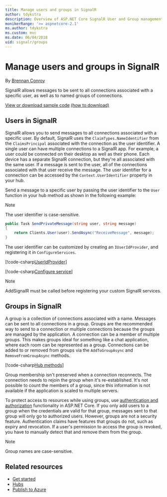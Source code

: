 ```yaml
---
title: Manage users and groups in SignalR
author: tdykstra
description: Overview of ASP.NET Core SignalR User and Group management.
monikerRange: '>= aspnetcore-2.1'
ms.author: tdykstra
ms.custom: mvc
ms.date: 06/04/2018
uid: signalr/groups
---
```


# Manage users and groups in SignalR

By [Brennan Conroy](https://github.com/BrennanConroy)

SignalR allows messages to be sent to all connections associated with a specific user, as well as to named groups of connections.

[View or download sample code](https://github.com/aspnet/Docs/tree/master/aspnetcore/signalr/groups/sample/) [(how to download)](xref:index#how-to-download-a-sample)

## Users in SignalR

SignalR allows you to send messages to all connections associated with a specific user. By default, SignalR uses the `ClaimTypes.NameIdentifier` from the `ClaimsPrincipal` associated with the connection as the user identifier. A single user can have multiple connections to a SignalR app. For example, a user could be connected on their desktop as well as their phone. Each device has a separate SignalR connection, but they're all associated with the same user. If a message is sent to the user, all of the connections associated with that user receive the message. The user identifier for a connection can be accessed by the `Context.UserIdentifier` property in your hub.

Send a message to a specific user by passing the user identifier to the `User` function in your hub method as shown in the following example:

> [!NOTE]
> The user identifier is case-sensitive.

```csharp
public Task SendPrivateMessage(string user, string message)
{
    return Clients.User(user).SendAsync("ReceiveMessage", message);
}
```

The user identifier can be customized by creating an `IUserIdProvider`, and registering it in `ConfigureServices`.

[!code-csharp[UserIdProvider](groups/sample/customuseridprovider.cs?range=4-10)]

[!code-csharp[Configure service](groups/sample/startup.cs?range=21-22,39-42)]

> [!NOTE]
> AddSignalR must be called before registering your custom SignalR services.

## Groups in SignalR

A group is a collection of connections associated with a name. Messages can be sent to all connections in a group. Groups are the recommended way to send to a connection or multiple connections because the groups are managed by the application. A connection can be a member of multiple groups. This makes groups ideal for something like a chat application, where each room can be represented as a group. Connections can be added to or removed from groups via the `AddToGroupAsync` and `RemoveFromGroupAsync` methods.

[!code-csharp[Hub methods](groups/sample/hubs/chathub.cs?range=15-27)]

Group membership isn't preserved when a connection reconnects. The connection needs to rejoin the group when it's re-established. It's not possible to count the members of a group, since this information is not available if the application is scaled to multiple servers.

To protect access to resources while using groups, use [authentication and authorization](xref:signalr/authn-and-authz) functionality in ASP.NET Core. If you only add users to a group when the credentials are valid for that group, messages sent to that group will only go to authorized users. However, groups are not a security feature. Authentication claims have features that groups do not, such as expiry and revocation. If a user's permission to access the group is revoked, you have to manually detect that and remove them from the group.

> [!NOTE]
> Group names are case-sensitive.

## Related resources

* [Get started](xref:tutorials/signalr)
* [Hubs](xref:signalr/hubs)
* [Publish to Azure](xref:signalr/publish-to-azure-web-app)
